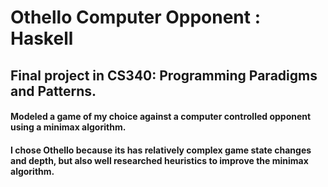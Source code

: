# Othello Computer Opponent : Haskell

## Final project in CS340: Programming Paradigms and Patterns.
#### Modeled a game of my choice against a computer controlled opponent using a  minimax algorithm.
#### I chose Othello because its has relatively complex game state changes and depth, but also well researched heuristics to improve the minimax algorithm.
